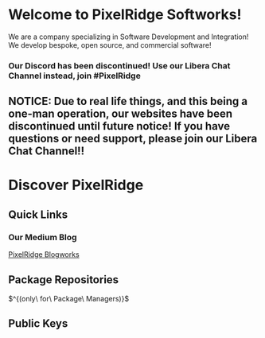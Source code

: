 # Welcome to PixelRidge Softworks!

We are a company specializing in Software Development and Integration! We develop bespoke, open source, and commercial software!

### Our Discord has been discontinued! Use our Libera Chat Channel instead, join #PixelRidge

## NOTICE: Due to real life things, and this being a one-man operation, our websites have been discontinued until future notice! If you have questions or need support, please join our Libera Chat Channel!!

# Discover PixelRidge

## Quick Links

### Our Medium Blog
[PixelRidge Blogworks](https://medium.com/@PixelRidge)

## Package Repositories
$^\{(only\ for\ Package\ Managers)}$

## Public Keys

